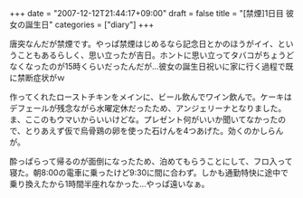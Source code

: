 +++
date = "2007-12-12T21:44:17+09:00"
draft = false
title = "[禁煙]1日目 彼女の誕生日"
categories = ["diary"]
+++

唐突なんだが禁煙です。やっぱ禁煙はじめるなら記念日とかのほうがイイ、ということもあるらしく、思い立ったが吉日。ホントに思い立ってタバコがちょうどなくなったのが15時くらいだったんだが…彼女の誕生日祝いに家に行く過程で既に禁断症状がｗ

作ってくれたローストチキンをメインに、ビール飲んでワイン飲んで。ケーキはデフェールが残念ながら水曜定休だったため、アンジェリーナとなりました。ま、ここのもウマいからいいけどな。プレゼント何がいいか聞いてなかったので、とりあえず仮で烏骨鶏の卵を使った石けんを4つあげた。効くのかしらんが。

酔っぱらって帰るのが面倒になったため、泊めてもらうことにして、フロ入って寝た。朝8:00の電車に乗ったけど9:30に間に合わず。しかも通勤特快に途中で乗り換えたから1時間半座れなかった…やっぱ遠いなぁ。

